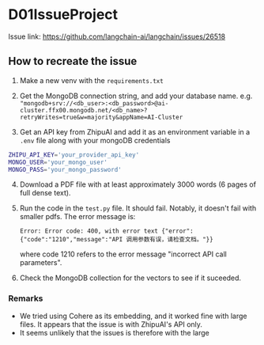 # D01IssueProject
Issue link: https://github.com/langchain-ai/langchain/issues/26518

## How to recreate the issue

1. Make a new venv with the `requirements.txt`

2. Get the MongoDB connection string, and add your database name. e.g.
```"mongodb+srv://<db_user>:<db_password>@ai-cluster.ffx00.mongodb.net/<db_name>?retryWrites=true&w=majority&appName=AI-Cluster```

3. Get an API key from ZhipuAI and add it as an environment variable in a `.env` file along with your mongoDB credentials
```bash
ZHIPU_API_KEY='your_provider_api_key'
MONGO_USER='your_mongo_user'
MONGO_PASS='your_mongo_password'
```
4. Download a PDF file with at least approximately 3000 words (6 pages of full dense text). 

5. Run the code in the `test.py` file. It should fail. Notably, it doesn't fail with smaller pdfs.
   The error message is:
   ```
   Error: Error code: 400, with error text {"error":{"code":"1210","message":"API 调用参数有误，请检查文档。"}}
   ```
   where code 1210 refers to the error message "incorrect API call parameters".

6. Check the MongoDB collection for the vectors to see if it suceeded.

### Remarks
- We tried using Cohere as its embedding, and it worked fine with large files. It appears that the issue is with ZhipuAI's API only.
- It seems unlikely that the issues is therefore with the large 
